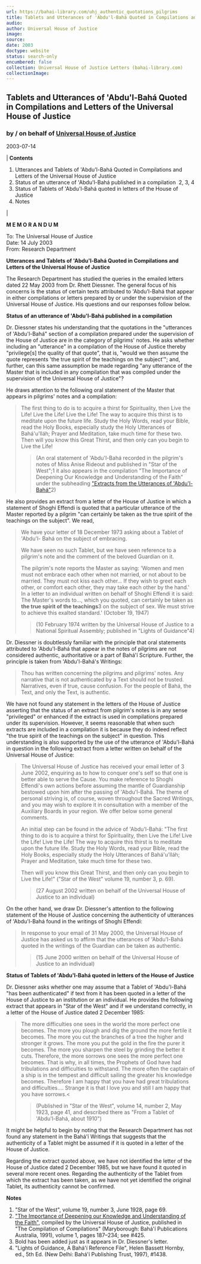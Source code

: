 ```yaml
---
url: https://bahai-library.com/uhj_authentic_quotations_pilgrims
title: Tablets and Utterances of 'Abdu'l-Bahá Quoted in Compilations and Letters of the Universal House of Justice
audio: 
author: Universal House of Justice
image: 
source: 
date: 2003
doctype: website
status: search-only
encumbered: false
collection: Universal House of Justice Letters (bahai-library.com)
collectionImage: 
---
```



## Tablets and Utterances of 'Abdu'l-Bahá Quoted in Compilations and Letters of the Universal House of Justice

### by / on behalf of [Universal House of Justice](https://bahai-library.com/author/Universal+House+of+Justice)

2003-07-14


| **Contents**
1.  Utterances and Tablets of 'Abdu'l-Bahá Quoted in Compilations and Letters of the Universal House of Justice
2.  Status of an utterance of 'Abdu'l-Bahá published in a compilation  2, 3, 4
3.  Status of Tablets of 'Abdu'l-Bahá quoted in letters of the House of Justice
4.  Notes

 |

**M E M O R A N D U M**

To: The Universal House of Justice  
Date: 14 July 2003  
From: Research Department  
  
**Utterances and Tablets of 'Abdu'l-Bahá Quoted in Compilations and Letters of the Universal House of Justice**
  
The Research Department has studied the queries in the emailed letters dated 22 May 2003 from Dr. Rhett Diessner. The general focus of his concerns is the status of certain texts attributed to 'Abdu'l-Bahá that appear in either compilations or letters prepared by or under the supervision of the Universal House of Justice. His questions and our responses follow below.  
  
**Status of an utterance of 'Abdu'l-Bahá published in a compilation**
  
Dr. Diessner states his understanding that the quotations in the "utterances of 'Abdu'l-Bahá" section of a compilation prepared under the supervision of the House of Justice are in the category of pilgrims' notes. He asks whether including an "utterance" in a compilation of the House of Justice thereby "privilege\[s\] the quality of that quote", that is, "would we then assume the quote represents 'the true spirit of the teachings on the subject'"; and, further, can this same assumption be made regarding "any utterance of the Master that is included in any compilation that was compiled under the supervision of the Universal House of Justice"?  
  
He draws attention to the following oral statement of the Master that appears in pilgrims' notes and a compilation:

> The first thing to do is to acquire a thirst for Spirituality, then Live the Life! Live the Life! Live the Life! The way to acquire this thirst is to meditate upon the future life. Study the Holy Words, read your Bible, read the Holy Books, especially study the Holy Utterances of Bahá'u'lláh; Prayer and Meditation, take much time for these two. Then will you know this Great Thirst, and then only can you begin to Live the Life!
> 
> > (An oral statement of 'Abdu'l-Bahá recorded in the pilgrim's notes of Miss Anise Rideout and published in "Star of the West";1 it also appears in the compilation "The Importance of Deepening Our Knowledge and Understanding of the Faith" under the subheading ["Extracts from the Utterances of 'Abdu'l-Bahá"](http://bahai-library.com/compilation_importance_deepening.html#67)2)

He also provides an extract from a letter of the House of Justice in which a statement of Shoghi Effendi is quoted that a particular utterance of the Master reported by a pilgrim "can certainly be taken as the true spirit of the teachings on the subject". We read,

> We have your letter of 18 December 1973 asking about a Tablet of 'Abdu'l- Bahá on the subject of embracing.  
>   
> We have seen no such Tablet, but we have seen reference to a pilgrim's note and the comment of the beloved Guardian on it.  
>   
> The pilgrim's note reports the Master as saying: 'Women and men must not embrace each other when not married, or not about to be married. They must not kiss each other... If they wish to greet each other, or comfort each other, they may take each other by the hand.' In a letter to an individual written on behalf of Shoghi Effendi it is said: The Master's words to..., which you quoted, can certainly be taken as **the true spirit of the teachings**3 on the subject of sex. We must strive to achieve this exalted standard.' (October 19, 1947)
> 
> > (10 February 1974 written by the Universal House of Justice to a National Spiritual Assembly; published in "Lights of Guidance"4)

Dr. Diessner is doubtlessly familiar with the principle that oral statements attributed to 'Abdu'l-Bahá that appear in the notes of pilgrims are not considered authentic, authoritative or a part of Bahá'í Scripture. Further, the principle is taken from 'Abdu'l-Bahá's Writings:

> Thou has written concerning the pilgrims and pilgrims' notes. Any narrative that is not authenticated by a Text should not be trusted. Narratives, even if true, cause confusion. For the people of Bahá, the Text, and only the Text, is authentic.

We have not found any statement in the letters of the House of Justice asserting that the status of an extract from pilgrim's notes is in any sense "privileged" or enhanced if the extract is used in compilations prepared under its supervision. However, it seems reasonable that when such extracts are included in a compilation it is because they do indeed reflect "the true spirit of the teachings on the subject" in question. This understanding is also supported by the use of the utterance of 'Abdu'l-Bahá in question in the following extract from a letter written on behalf of the Universal House of Justice:

> The Universal House of Justice has received your email letter of 3 June 2002, enquiring as to how to conquer one's self so that one is better able to serve the Cause. You make reference to Shoghi Effendi's own actions before assuming the mantle of Guardianship bestowed upon him after the passing of 'Abdu'l-Bahá. The theme of personal striving is, of course, woven throughout the Sacred Writings, and you may wish to explore it in consultation with a member of the Auxiliary Boards in your region. We offer below some general comments.  
>   
> An initial step can be found in the advice of 'Abdu'l-Bahá: "The first thing to do is to acquire a thirst for Spirituality, then Live the Life! Live the Life! Live the Life! The way to acquire this thirst is to meditate upon the future life. Study the Holy Words, read your Bible, read the Holy Books, especially study the Holy Utterances of Bahá'u'lláh; Prayer and Meditation, take much time for these two.  
>   
> Then will you know this Great Thirst, and then only can you begin to Live the Life!" ("Star of the West" volume 19, number 3, p. 69).
> 
> > (27 August 2002 written on behalf of the Universal House of Justice to an individual)

On the other hand, we draw Dr. Diessner's attention to the following statement of the House of Justice concerning the authenticity of utterances of 'Abdu'l-Bahá found in the writings of Shoghi Effendi:

> In response to your email of 31 May 2000, the Universal House of Justice has asked us to affirm that the utterances of 'Abdu'l-Bahá quoted in the writings of the Guardian can be taken as authentic.
> 
> > (15 June 2000 written on behalf of the Universal House of Justice to an individual)

**Status of Tablets of 'Abdu'l-Bahá quoted in letters of the House of Justice**  
  
Dr. Diessner asks whether one may assume that a Tablet of 'Abdu'l-Bahá "has been authenticated" if text from it has been quoted in a letter of the House of Justice to an institution or an individual. He provides the following extract that appears in "Star of the West" and if we understand correctly, in a letter of the House of Justice dated 2 December 1985:

> The more difficulties one sees in the world the more perfect one becomes. The more you plough and dig the ground the more fertile it becomes. The more you cut the branches of a tree the higher and stronger it grows. The more you put the gold in the fire the purer it becomes. The more you sharpen the steel by grinding the better it cuts. Therefore, the more sorrows one sees the more perfect one becomes. That is why, in all times, the Prophets of God have had tribulations and difficulties to withstand. The more often the captain of a ship is in the tempest and difficult sailing the greater his knowledge becomes. Therefore I am happy that you have had great tribulations and difficulties.... Strange it is that I love you and still I am happy that you have sorrows.<
> 
> > (Published in "Star of the West", volume 14, number 2, May 1923, page 41, and described there as "From a Tablet of 'Abdu'l-Bahá, about 1910")

It might be helpful to begin by noting that the Research Department has not found any statement in the Bahá'í Writings that suggests that the authenticity of a Tablet might be assumed if it is quoted in a letter of the House of Justice.  
  
Regarding the extract quoted above, we have not identified the letter of the House of Justice dated 2 December 1985, but we have found it quoted in several more recent ones. Regarding the authenticity of the Tablet from which the extract has been taken, as we have not yet identified the original Tablet, its authenticity cannot be confirmed.  
  
**Notes**

1. "Star of the West", volume 19, number 3, June 1928, page 69.  
2. ["The Importance of Deepening our Knowledge and Understanding of the Faith"](http://bahai-library.com/compilation_importance_deepening.html), compiled by the Universal House of Justice, published in "The Compilation of Compilations" (Maryborough: Bahá'í Publications Australia, 1991), volume 1, pages 187–234; see #425.  
3. Bold has been added just as it appears in Dr. Diessner's letter.  
4. "Lights of Guidance, A Bahá'í Reference File", Helen Bassett Hornby, ed., 5th Ed. (New Delhi: Bahá'í Publishing Trust, 1997), #1438.